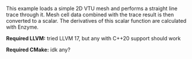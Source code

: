 This example loads a simple 2D VTU mesh and performs a straight line trace through it.
Mesh cell data combined with the trace result is then converted to a scalar.
The derivatives of this scalar function are calculated with Enzyme.

**Required LLVM:** tried LLVM 17, but any with C++20 support should work

**Required CMake:** idk any?
